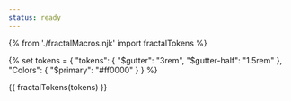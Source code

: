 ```yaml
---
status: ready
---
```


{% from './fractalMacros.njk' import fractalTokens %}

{% set tokens = {
  "tokens": {
    "$gutter": "3rem",
    "$gutter-half": "1.5rem"
  },
  "Colors": {
    "$primary": "#ff0000"
  }
} %}

{{ fractalTokens(tokens) }}
